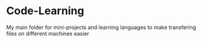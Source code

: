 # Code-Learning
My main folder for mini-projects and learning languages to make transfering files on different machines easier
